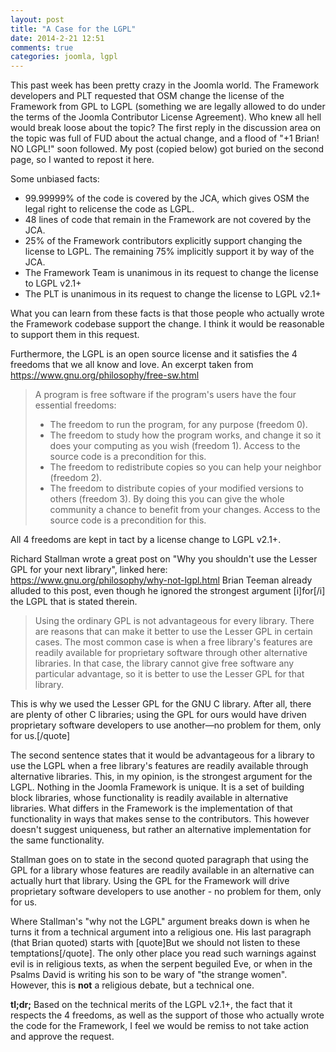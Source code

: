 ```yaml
---
layout: post
title: "A Case for the LGPL"
date: 2014-2-21 12:51
comments: true
categories: joomla, lgpl
---
```


This past week has been pretty crazy in the Joomla world. The Framework developers and PLT requested that OSM change the license of the Framework from GPL to LGPL (something we are legally allowed to do under the terms of the Joomla Contributor License Agreement). Who knew all hell would break loose about the topic? The first reply in the discussion area on the topic was full of FUD about the actual change, and a flood of "+1 Brian! NO LGPL!" soon followed. My post (copied below) got buried on the second page, so I wanted to repost it here.

Some unbiased facts:

- 99.99999% of the code is covered by the JCA, which gives OSM the legal right to relicense the code as LGPL.
- 48 lines of code that remain in the Framework are not covered by the JCA.
- 25% of the Framework contributors explicitly support changing the license to LGPL. The remaining 75% implicitly support it by way of the JCA.
- The Framework Team is unanimous in its request to change the license to LGPL v2.1+
- The PLT is unanimous in its request to change the license to LGPL v2.1+

What you can learn from these facts is that those people who actually wrote the Framework codebase support the change. I think it would be reasonable to support them in this request.

Furthermore, the LGPL is an open source license and it satisfies the 4 freedoms that we all know and love. An excerpt taken from https://www.gnu.org/philosophy/free-sw.html

<blockquote>
A program is free software if the program's users have the four essential freedoms:

- The freedom to run the program, for any purpose (freedom 0).
- The freedom to study how the program works, and change it so it does your computing as you wish (freedom 1). Access to the source code is a precondition for this.
- The freedom to redistribute copies so you can help your neighbor (freedom 2).
- The freedom to distribute copies of your modified versions to others (freedom 3). By doing this you can give the whole community a chance to benefit from your changes. Access to the source code is a precondition for this.
</blockquote>

All 4 freedoms are kept in tact by a license change to LGPL v2.1+.

Richard Stallman wrote a great post on "Why you shouldn't use the Lesser GPL for your next library", linked here: https://www.gnu.org/philosophy/why-not-lgpl.html Brian Teeman already alluded to this post, even though he ignored the strongest argument [i]for[/i] the LGPL that is stated therein.

<blockquote>Using the ordinary GPL is not advantageous for every library. There are reasons that can make it better to use the Lesser GPL in certain cases. The most common case is when a free library's features are readily available for proprietary software through other alternative libraries. In that case, the library cannot give free software any particular advantage, so it is better to use the Lesser GPL for that library.</blockquote>

This is why we used the Lesser GPL for the GNU C library. After all, there are plenty of other C libraries; using the GPL for ours would have driven proprietary software developers to use another—no problem for them, only for us.[/quote]

The second sentence states that it would be advantageous for a library to use the LGPL when a free library's features are readily available through alternative libraries. This, in my opinion, is the strongest argument for the LGPL. Nothing in the Joomla Framework is unique. It is a set of building block libraries, whose functionality is readily available in alternative libraries. What differs in the Framework is the implementation of that functionality in ways that makes sense to the contributors. This however doesn't suggest uniqueness, but rather an alternative implementation for the same functionality.

Stallman goes on to state in the second quoted paragraph that using the GPL for a library whose features are readily available in an alternative can actually hurt that library. Using the GPL for the Framework will drive proprietary software developers to use another - no problem for them, only for us.

Where Stallman's "why not the LGPL" argument breaks down is when he turns it from a technical argument into a religious one. His last paragraph (that Brian quoted) starts with [quote]But we should not listen to these temptations[/quote]. The only other place you read such warnings against evil is in religious texts, as when the serpent beguiled Eve, or when in the Psalms David is writing his son to be wary of "the strange women".  However, this is <b>not</b> a religious debate, but a technical one.

<b>tl;dr;</b>
Based on the technical merits of the LGPL v2.1+, the fact that it respects the 4 freedoms, as well as the support of those who actually wrote the code for the Framework, I feel we would be remiss to not take action and approve the request.
